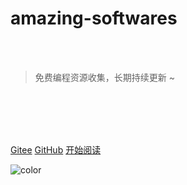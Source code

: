 # amazing-softwares

<br>
<br>

> 免费编程资源收集，长期持续更新 ~

<br>
<br>

<span id="busuanzi_container_site_pv" style='display:none'>
    👀 本站总访问量：<span id="busuanzi_value_site_pv"></span> 次
</span>
<span id="busuanzi_container_site_uv" style='display:none'>
    | 🚴‍♂️ 本站总访客数：<span id="busuanzi_value_site_uv"></span> 人
</span>

<br>
<br>

[Gitee](https://gitee.com/cunyu1943/amazing-programming-resources)
[GitHub](https://github.com/cunyu1943/amazing-programming-resources)
[开始阅读](/README.md)

<!-- 背景色 -->
![color](#fff)


